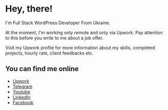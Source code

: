 # Hey, there!

I'm Full Stack WordPress Developer From Ukraine.

At the moment, I'm working only remote and only via Upwork. Pay attention to this before you write to me about a job offer.

Visit my Upwork profile for more information about my skills, completed projects, hourly rate, client feedbacks etc.

## You can find me online

- [Upwork](https://clc.la/upwork)<br>
- [Telegram](https://t.me/vladimir_kamuz)<br>
- [Youtube](https://youtube.com/vladimirkamuz)
- [LinkedIn](https://www.linkedin.com/in/vladimir-kamuz-4a192a60/)
- [Facebook](https://www.facebook.com/volodyakamuz)

